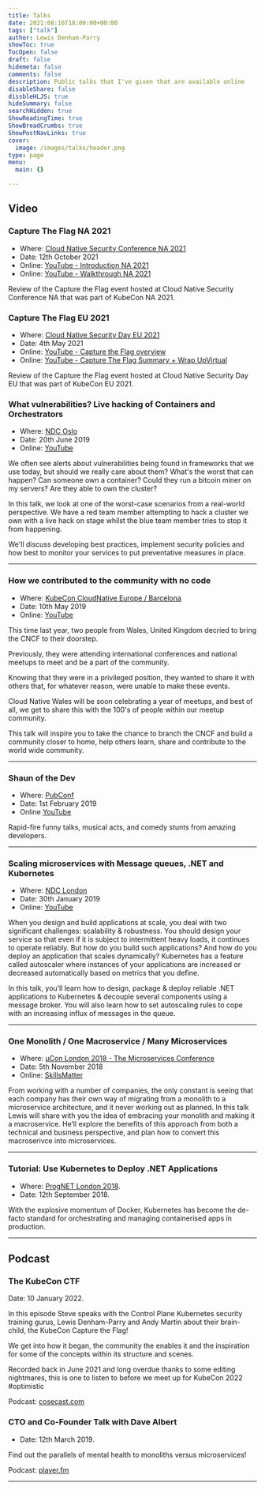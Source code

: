 ```yaml
---
title: Talks
date: 2021:08:16T18:00:00+00:00
tags: ["talk"]
author: Lewis Denham-Parry
showToc: true
TocOpen: false
draft: false
hidemeta: false
comments: false
description: Public talks that I've given that are available online
disableShare: false
dissbleHLJS: true
hideSummary: false
searchHidden: true
ShowReadingTime: true
ShowBreadCrumbs: true
ShowPostNavLinks: true
cover:
  image: /images/talks/header.png
type: page
menu:
  main: {}

---
```


## Video

### Capture The Flag NA 2021

- Where: [Cloud Native Security Conference NA 2021](https://events.linuxfoundation.org/cloud-native-security-conference-north-america/)
- Date: 12th October 2021
- Online: [YouTube - Introduction NA 2021](https://youtu.be/Bn_0NjvoDoo)
- Online: [YouTube - Walkthrough NA 2021](https://youtu.be/phKBYX6Pd_A)

Review of the Capture the Flag event hosted at Cloud Native Security Conference
NA that was part of KubeCon NA 2021.

### Capture The Flag EU 2021

- Where: [Cloud Native Security Day EU 2021](https://events.linuxfoundation.org/cloud-native-security-day-europe/)
- Date: 4th May 2021
- Online: [YouTube - Capture the Flag overview](https://youtu.be/Bn_0NjvoDoo)
- Online: [YouTube - Capture The Flag Summary + Wrap UpVirtual](https://youtu.be/phKBYX6Pd_A)

Review of the Capture the Flag event hosted at Cloud Native Security Day EU
that was part of KubeCon EU 2021.

### What vulnerabilities? Live hacking of Containers and Orchestrators

- Where: [NDC Oslo](https://ndcoslo.com/)
- Date: 20th June 2019
- Online: [YouTube](https://www.youtube.com/watch?v=JaMJJTb_bEE)

We often see alerts about vulnerabilities being found in frameworks that we use
today, but should we really care about them? What's the worst that can happen?
Can someone own a container? Could they run a bitcoin miner on my servers? Are
they able to own the cluster?

In this talk, we look at one of the worst-case scenarios from a real-world
perspective. We have a red team member attempting to hack a cluster we own with
a live hack on stage whilst the blue team member tries to stop it from
happening.

We'll discuss developing best practices, implement security policies and how
best to monitor your services to put preventative measures in place.

---

### How we contributed to the community with no code

- Where: [KubeCon CloudNative Europe / Barcelona](https://events.linuxfoundation.org/events/kubecon-cloudnativecon-europe-2019)
- Date: 10th May 2019
- Online: [YouTube](https://www.youtube.com/watch?v=4jEASYCaVDo)

This time last year, two people from Wales, United Kingdom decried to bring the
CNCF to their doorstep.

Previously, they were attending international conferences and national meetups
to meet and be a part of the community.

Knowing that they were in a privileged position, they wanted to share it with
others that, for whatever reason, were unable to make these events.

Cloud Native Wales will be soon celebrating a year of meetups, and best of all,
we get to share this with the 100's of people within our meetup community.

This talk will inspire you to take the chance to branch the CNCF and build a
community closer to home, help others learn, share and contribute to the world
wide community.

---

### Shaun of the Dev

- Where: [PubConf](https://pubconf.io)
- Date: 1st February 2019
- Online [YouTube](https://www.youtube.com/watch?v=9NEGZQ3rRQ4)

Rapid-fire funny talks, musical acts, and comedy stunts from amazing developers.

---

### Scaling microservices with Message queues, .NET and Kubernetes

- Where: [NDC London](https://ndc-london.com)
- Date:  30th January 2019
- Online: [YouTube](https://www.youtube.com/watch?v=si44LvcgXwU)

When you design and build applications at scale, you deal with two significant
challenges: scalability & robustness. You should design your service so that
even if it is subject to intermittent heavy loads, it continues to operate
reliably. But how do you build such applications? And how do you deploy an
application that scales dynamically? Kubernetes has a feature called autoscaler
where instances of your applications are increased or decreased automatically
based on metrics that you define.

In this talk, you’ll learn how to design, package & deploy reliable .NET
applications to Kubernetes & decouple several components using a message broker.
You will also learn how to set autoscaling rules to cope with an increasing
influx of messages in the queue.

---

### One Monolith / One Macroservice / Many Microservices

- Where: [µCon London 2018 - The Microservices Conference](https://skillsmatter.com/conferences/10336-mucon-london-2018-the-microservices-conference#skillscasts)
- Date:  5th November 2018
- Online: [SkillsMatter](https://skillsmatter.com/skillscasts/12964-one-monolith-one-macroservice-many-microservices)

From working with a number of companies, the only constant is seeing that each
company has their own way of migrating from a monolith to a microservice
architecture, and it never working out as planned. In this talk Lewis will
share with you the idea of embracing your monolith and making it a macroservice.
He’ll explore the benefits of this approach from both a technical and business
perspective, and plan how to convert this macroserivce into microservices.

---

### Tutorial: Use Kubernetes to Deploy .NET Applications

- Where: [ProgNET London 2018](https://skillsmatter.com/conferences/10107-prognet-london-2018#skillscasts).
- Date:  12th September 2018.

With the explosive momentum of Docker, Kubernetes has become the de-facto
standard for orchestrating and managing containerised apps in production.

---

## Podcast

### The KubeCon CTF

Date: 10 January 2022.

In this episode Steve speaks with the Control Plane Kubernetes security training
gurus, Lewis Denham-Parry and Andy Martin about their brain-child, the KubeCon
Capture the Flag!

We get into how it began, the community the enables it and the inspiration for
some of the concepts within its structure and scenes.

Recorded back in June 2021 and long overdue thanks to some editing nightmares,
this is one to listen to before we  meet up for KubeCon 2022 #optimistic  

Podcast: [cosecast.com](https://cosecast.com/episode-8-kubecon-ctf)

### CTO and Co-Founder Talk with Dave Albert

- Date: 12th March 2019.

Find out the parallels of mental health to monoliths versus microservices!

Podcast: [player.fm](https://player.fm/series/cto-and-co-founder-talk-with-dave-albert/guest-lewis-denham-parry)

---
